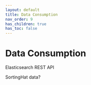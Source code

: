 ```yaml
---
layout: default
title: Data Consumption
nav_order: 9
has_children: true
has_toc: false
---
```


# Data Consumption

Elasticsearch REST API

SortingHat data?